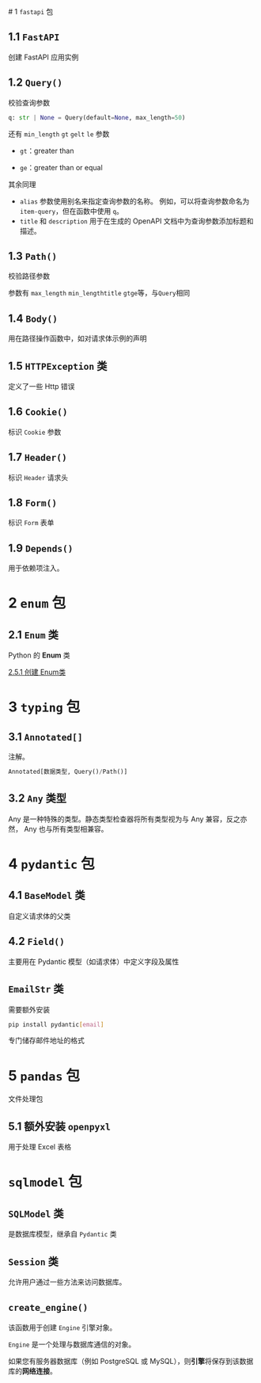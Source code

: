 <span id="20250120214205-hudw4fz" style="display: none;"></span># 1 `fastapi`​ 包

## 1.1 `FastAPI`​

创建 FastAPI 应用实例

## 1.2 `Query()`​

校验查询参数

```python
q: str | None = Query(default=None, max_length=50)
```

还有 `min_length`​ `gt`​ `ge`​ `lt`​ `le`​ 参数

* `gt`​：greater than

* `ge`​：greater than or equal

其余同理

* `alias`​ 参数使用别名来指定查询参数的名称。 例如，可以将查询参数命名为 `item-query`​，但在函数中使用 `q`​。
* ​`title`​ 和 `description`​ 用于在生成的 OpenAPI 文档中为查询参数添加标题和描述。

## 1.3 `Path()`​

校验路径参数

参数有 `max_length`​ `min_length`​ `title`​ `gt`​ `ge`​等，与`Query`​相同

## 1.4 `Body()`​

用在路径操作函数中，如对请求体示例的声明

## 1.5 `HTTPException`​ 类

定义了一些 Http 错误

## 1.6 `Cookie()`​

标识 `Cookie`​ 参数

## 1.7 `Header()`​

标识 `Header`​ 请求头

## 1.8 `Form()`​

标识 `Form`​ 表单

## 1.9 `Depends()`​

用于依赖项注入。

# 2 `enum`​ 包

## 2.1 `Enum`​ 类

Python 的 **Enum** 类

[2.5.1 创建 Enum​ 类](4%20开始入门.md#20250113234222-4xgzq4b)

# 3 `typing`​ 包

## 3.1 `Annotated[]`​

注解。

```python
Annotated[数据类型, Query()/Path()]
```

## 3.2 `Any`​ 类型

Any 是一种特殊的类型。静态类型检查器将所有类型视为与 Any 兼容，反之亦然， Any 也与所有类型相兼容。

# 4 `pydantic`​ 包

## 4.1 `BaseModel`​ 类

自定义请求体的父类

## 4.2 `Field()`​

主要用在 Pydantic 模型（如请求体）中定义字段及属性

## `EmailStr`​ 类

需要额外安装

```bash
pip install pydantic[email]
```

专门储存邮件地址的格式

# 5 `pandas`​ 包

文件处理包

## 5.1 额外安装 `openpyxl`​

用于处理 Excel 表格

# `sqlmodel`​ 包

## `SQLModel`​ 类

是数据库模型，继承自 `Pydantic`​ 类

## `Session`​ 类

允许用户通过一些方法来访问数据库。

## `create_engine()`​

该函数用于创建 `Engine`​ 引擎对象。

​`Engine`​ 是一个处理与数据库通信的对象。

如果您有服务器数据库（例如 PostgreSQL 或 MySQL），则**引擎**将保存到该数据库的**网络连接**。

‍
